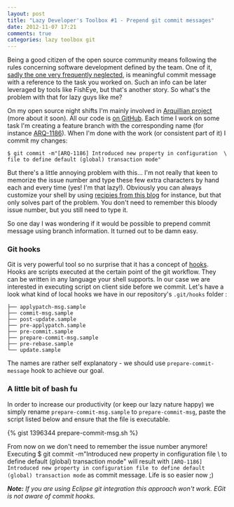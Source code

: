 ```yaml
---
layout: post
title: "Lazy Developer's Toolbox #1 - Prepend git commit messages"
date: 2012-11-07 17:21
comments: true
categories: lazy toolbox git
---
```


Being a good citizen of the open source community means following the rules concerning software development defined by the team. One of it, [sadly the one very frequently neglected](http://www.commitlogsfromlastnight.com/), is meaningful commit message with a reference to the task you worked on. Such an info can be later leveraged by tools like FishEye, but that's another story. So what's the problem with that for lazy guys like me?

<!-- More -->

On my open source night shifts I'm mainly involved in [Arquillian project](http://arquillian.org) (more about it soon). All our code is [on GitHub](http://github.com/arquillian). Each time I work on some task I'm creating a feature branch with the corresponding name (for instance [ARQ-1186](https://issues.jboss.org/browse/ARQ-1186)). When I'm done with the work (or consistent part of it) I commit my changes:

	$ git commit -m"[ARQ-1186] Introduced new property in configuration  \
	file to define default (global) transaction mode"

But there's a little annoying problem with this... I'm not really that keen to memorize the issue number and type these few extra characters by hand each and every time (yes! I'm that lazy!). Obviously you can always customize your shell by using [recipies from this blog](http://www.japko.net/blog/lang/en/2012/05/29/pimp-my-git/) for instance, but that only solves part of the problem. You don't need to remember this bloody issue number, but you still need to type it.

So one day I was wondering if it would be possible to prepend commit message using branch information. It turned out to be damn easy.

### Git hooks

Git is very powerful tool so no surprise that it has a concept of [hooks](http://git-scm.com/book/en/Customizing-Git-Git-Hooks). Hooks are scripts executed at the certain point of the git workflow. They can be written in any language your shell supports. In our case we are interested in executing script on client side before we commit. Let's have a look what kind of local hooks we have in our repository's `.git/hooks` folder :

	├── applypatch-msg.sample
	├── commit-msg.sample
	├── post-update.sample
	├── pre-applypatch.sample
	├── pre-commit.sample
	├── prepare-commit-msg.sample
	├── pre-rebase.sample
	└── update.sample

The names are rather self explanatory - we should use `prepare-commit-message` hook to achieve our goal. 

### A little bit of bash fu

In order to increase our productivity (or keep our lazy nature happy) we simply rename `prepare-commit-msg.sample` to `prepare-commit-msg`, paste the script listed below and ensure that the file is executable.

{% gist 1396344 prepare-commit-msg.sh %}

From now on we don't need to remember the issue number anymore! Executing 
	$ git commit -m"Introduced new property in configuration file \ 
	to define default (global) transaction mode" 
will result with `[ARQ-1186] Introduced new property in configuration file to define default (global) transaction mode` as commit message. Life is so easier now ;)

_**Note:** If you are using Eclipse git integration this approach won't work. EGit is not aware of commit hooks._
